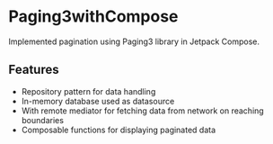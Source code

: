# Paging3withCompose

Implemented pagination using Paging3 library in Jetpack Compose.

## Features

- Repository pattern for data handling
- In-memory database used as datasource
- With remote mediator for fetching data from network on reaching boundaries
- Composable functions for displaying paginated data